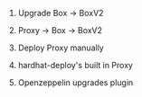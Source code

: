 1. Upgrade Box -> BoxV2
2. Proxy -> Box
         -> BoxV2

1. Deploy Proxy manually
2. hardhat-deploy's built in Proxy
3. Openzeppelin upgrades plugin